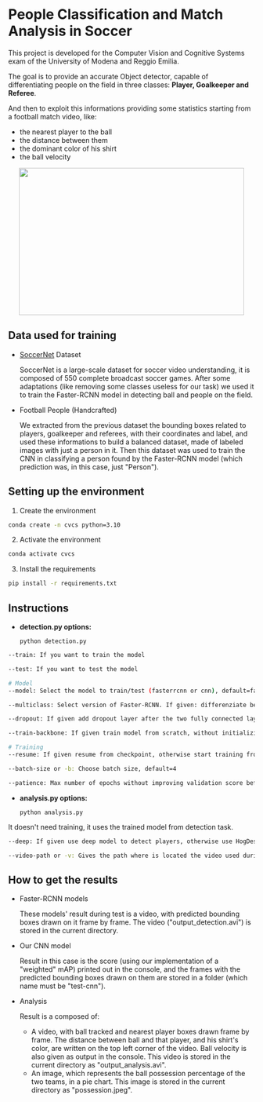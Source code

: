 # People Classification and Match Analysis in Soccer
This project is developed for the Computer Vision and Cognitive Systems exam of the University of Modena and Reggio Emilia.

The goal is to provide an accurate Object detector, capable of differentiating people on the field in three classes: **Player, Goalkeeper and Referee**.

And then to exploit this informations providing some statistics starting from a football match video, like:
* the nearest player to the ball
* the distance between them
* the dominant color of his shirt
* the ball velocity

<p align="center">
  <img width="460" height="300" src="https://github.com/chiara-cap/SoccerNet/assets/62024453/0ae859c4-fc65-47b4-8c86-f3732a89e742">
</p>

## Data used for training
* [SoccerNet](https://www.soccer-net.org/) Dataset

  SoccerNet is a large-scale dataset for soccer video understanding, it is composed of 550 complete broadcast soccer games.
After some adaptations (like removing some classes useless for our task) we used it to train the Faster-RCNN model in detecting ball and people on the field.
* Football People (Handcrafted)

  We extracted from the previous dataset the bounding boxes related to players, goalkeeper and referees, with their coordinates and label, and used these informations to build a balanced dataset, made of labeled images with just a person in it.
Then this dataset was used to train the CNN in classifying a person found by the Faster-RCNN model (which prediction was, in this case, just "Person").

## Setting up the environment
1. Create the environment
```bash
conda create -n cvcs python=3.10
```
2. Activate the environment
```bash
conda activate cvcs
```
3. Install the requirements
```bash
pip install -r requirements.txt
```

## Instructions
* **detection.py options:**
  
  `python detection.py`
```bash
--train: If you want to train the model

--test: If you want to test the model

# Model
--model: Select the model to train/test (fasterrcnn or cnn), default=fastercnn

--multiclass: Select version of Faster-RCNN. If given: differenziate between class people: Player, Goalkeeper, Referee); otherwise predict just Person as class, default=False

--dropout: If given add dropout layer after the two fully connected layer at the end of Fater-RCNN, default=False

--train-backbone: If given train model from scratch, without initializing backbone with default weights (trained on IMAGENET1K_V1), default=False

# Training
--resume: If given resume from checkpoint, otherwise start training from epoch 1, default=False

--batch-size or -b: Choose batch size, default=4

--patience: Max number of epochs without improving validation score before early stopping, default=20
```

* **analysis.py options:**

    `python analysis.py`

It doesn't need training, it uses the trained model from detection task.
```bash
--deep: If given use deep model to detect players, otherwise use HogDescriptor, default=False

--video-path or -v: Gives the path where is located the video used during the test, default=Is the current directory
```

## How to get the results
* Faster-RCNN models
  
  These models' result during test is a video, with predicted bounding boxes drawn on it frame by frame. The video ("output_detection.avi") is stored in the current directory.

* Our CNN model

  Result in this case is the score (using our implementation of a "weighted" mAP) printed out in the console, and the frames with the predicted bounding boxes drawn on them are stored in a folder (which name must be "test-cnn").

* Analysis

  Result is a composed of:

  - A video, with ball tracked and nearest player boxes drawn frame by frame. The distance between ball and that player, and his shirt's color, are written on the top left corner of the video. Ball velocity is also given as output in the console.
This video is stored in the current directory as "output_analysis.avi".
  - An image, which represents the ball possession percentage of the two teams, in a pie chart. This image is stored in the current directory as "possession.jpeg".

